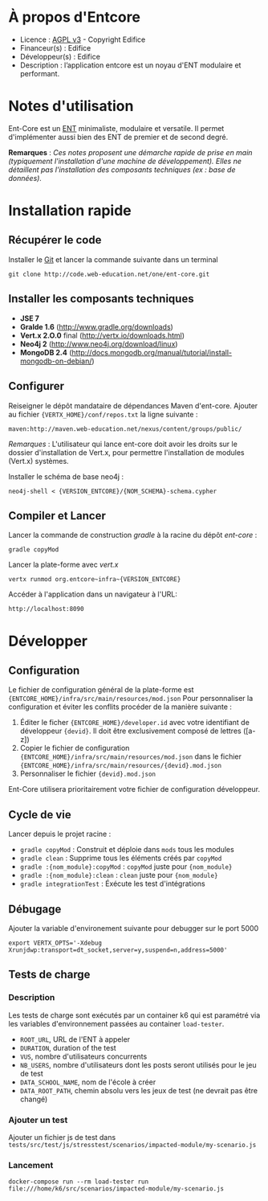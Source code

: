 # À propos d'Entcore
    
* Licence : [AGPL v3](http://www.gnu.org/licenses/agpl.txt) - Copyright Edifice
* Financeur(s) : Edifice
* Développeur(s) : Edifice
* Description : l’application entcore est un noyau d'ENT modulaire et performant.


Notes d'utilisation
====================

Ent-Core est un [ENT](https://fr.wikipedia.org/wiki/Espace_num%C3%A9rique_de_travail) minimaliste,
modulaire et versatile. Il permet d'implémenter aussi bien des ENT de premier et de second degré.

**Remarques** : _Ces notes proposent une démarche rapide de prise en main (typiquement l'installation d'une machine de développement).
Elles ne détaillent pas l'installation des composants techniques (ex : base de données)._

# Installation rapide

## Récupérer le code

Installer le [Git](http://git-scm.com/) et lancer la commande suivante dans un terminal

	git clone http://code.web-education.net/one/ent-core.git

## Installer les composants techniques

* __JSE 7__
* __Gralde 1.6__ (http://www.gradle.org/downloads)
* __Vert.x 2.O.0__ final (http://vertx.io/downloads.html)
* __Neo4j 2__ (http://www.neo4j.org/download/linux)
* __MongoDB 2.4__ (http://docs.mongodb.org/manual/tutorial/install-mongodb-on-debian/)

## Configurer

Reiseigner le dépôt mandataire de dépendances Maven d'ent-core.
Ajouter au fichier `{VERTX_HOME}/conf/repos.txt` la ligne suivante :

	maven:http://maven.web-education.net/nexus/content/groups/public/

_Remarques_ : L'utilisateur qui lance ent-core doit avoir les droits sur le dossier d'installation de Vert.x,
pour permettre l'installation de modules (Vert.x) systèmes.

Installer le schéma de base neo4j :

	neo4j-shell < {VERSION_ENTCORE}/{NOM_SCHEMA}-schema.cypher

## Compiler et Lancer

Lancer la commande de construction _gradle_ à la racine du dépôt _ent-core_ :

	gradle copyMod

Lancer la plate-forme avec _vert.x_

	vertx runmod org.entcore~infra~{VERSION_ENTCORE}

Accéder à l'application dans un navigateur à l'URL:

	http://localhost:8090

# Développer

## Configuration

Le fichier de configuration général de la plate-forme est `{ENTCORE_HOME}/infra/src/main/resources/mod.json`
Pour personnaliser la configuration et éviter les conflits procéder de la manière suivante :

1. Éditer le ficher `{ENTCORE_HOME}/developer.id` avec votre identifiant de développeur `{devid}`.
   Il doit être exclusivement composé de lettres ([a-z])
2. Copier le fichier de configuration `{ENTCORE_HOME}/infra/src/main/resources/mod.json`
   dans le fichier `{ENTCORE_HOME}/infra/src/main/resources/{devid}.mod.json`
3. Personnaliser le fichier `{devid}.mod.json`

Ent-Core utilisera prioritairement votre fichier de configuration développeur.

## Cycle de vie

Lancer depuis le projet racine :

* `gradle copyMod` : Construit et déploie dans `mods` tous les modules
* `gradle clean` : Supprime tous les éléments créés par `copyMod`
* `gradle :{nom_module}:copyMod` : `copyMod` juste pour `{nom_module}`
* `gradle :{nom_module}:clean` : `clean` juste pour `{nom_module}`
* `gradle integrationTest` : Éxécute les test d'intégrations

## Débugage

Ajouter la variable d'environement suivante pour debugger sur le port 5000

	export VERTX_OPTS='-Xdebug Xrunjdwp:transport=dt_socket,server=y,suspend=n,address=5000'

## Tests de charge

### Description

Les tests de charge sont exécutés par un container k6 qui est paramétré via les variables d'environnement passées au container `load-tester`.

- `ROOT_URL`, URL de l'ENT à appeler
- `DURATION`, duration of the test
- `VUS`, nombre d'utilisateurs concurrents
- `NB_USERS`, nombre d'utilisateurs dont les posts seront utilisés pour le jeu de test
- `DATA_SCHOOL_NAME`, nom de l'école à créer
- `DATA_ROOT_PATH`, chemin absolu vers les jeux de test (ne devrait pas être changé)

### Ajouter un test

Ajouter un fichier js de test dans `tests/src/test/js/stresstest/scenarios/impacted-module/my-scenario.js`

### Lancement

```shell
docker-compose run --rm load-tester run file:///home/k6/src/scenarios/impacted-module/my-scenario.js
```